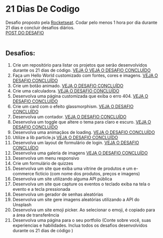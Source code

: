 # 21 Dias De Codigo
Desafio proposto pela [Rocketseat](http://rocketseat.com.br). Codar pelo menos 1 hora por dia durante 21 dias e concluir desafios diários.
<br>
[POST DO DESAFIO](https://www.instagram.com/p/ChTBg1BpLGU/)
<br>
<br>
## Desafios:
<ol>
<li>Crie um repositório para listar os projetos que serão desenvolvidos durante os 21 dias de código. <a target="_blank" href="https://github.com/jakeliny/21-dias-de-codigo-rocketseat">VEJA O VEJA O DESAFIO CONCLUÍDO</a></li>
<li> Faça um Hello World customizado com fontes, cores e imagens. <a target="_blank" href="https://jakeliny.github.io/21-dias-de-codigo-rocketseat/Desafio-2/">VEJA O DESAFIO CONCLUÍDO</a></li>
<li>Crie um botão animado. <a target="_blank" href="https://jakeliny.github.io/21-dias-de-codigo-rocketseat/Desafio-3/">VEJA O DESAFIO CONCLUÍDO</a></li>
<li>Crie uma calculadora. <a target="_blank" href="https://jakeliny.github.io/21-dias-de-codigo-rocketseat/Desafio-4/">VEJA O DESAFIO CONCLUÍDO</a></li>
<li>Desenvolva uma página customizada que exiba o erro 404. <a target="_blank" href="https://jakeliny.github.io/21-dias-de-codigo-rocketseat/Desafio-5/">VEJA O DESAFIO CONCLUÍDO</a></li>
<li>Crie um card com o efeito glassmorphism. <a target="_blank" href="https://jakeliny.github.io/21-dias-de-codigo-rocketseat/Desafio-6/">VEJA O DESAFIO CONCLUÍDO</a></li>
<li>Desenvolva um contador. <a target="_blank" href="https://jakeliny.github.io/21-dias-de-codigo-rocketseat/Desafio-7/">VEJA O DESAFIO CONCLUÍDO</a></li>
<li>Desenvolva um toggle que altere o tema para claro e escuro. <a target="_blank" href="https://jakeliny.github.io/21-dias-de-codigo-rocketseat/Desafio-8/">VEJA O DESAFIO CONCLUÍDO</a></li>
<li>Desenvolva uma animaçãos de loading. <a target="_blank" href="https://jakeliny.github.io/21-dias-de-codigo-rocketseat/Desafio-9/">VEJA O DESAFIO CONCLUÍDO</a></li>
<li>Utilize a lib particle.js <a target="_blank" href="https://jakeliny.github.io/21-dias-de-codigo-rocketseat/Desafio-10/">VEJA O DESAFIO CONCLUÍDO</a></li>
<li>Desenvolva um layout de formulário de login.  <a target="_blank" href="https://jakeliny.github.io/21-dias-de-codigo-rocketseat/Desafio-11/">VEJA O DESAFIO CONCLUÍDO</a></li>
<li>Desenvolva uma galeria de imagens  <a target="_blank" href="https://jakeliny.github.io/21-dias-de-codigo-rocketseat/Desafio-12/">VEJA O DESAFIO CONCLUÍDO</a></li>
<li>Desenvolva um menu responsivo</li>
<li>Crie um formulário de quizzes</li>
<li>Desenvolva um site que exiba uma vitrine de produtos e um e-commerce ficticio (com nome dos produtos, preços e imagens)</li>
<li>Desenvolva um site utilizando alguma API pública</li>
<li>Desenvolva um site que capture os eventos o teclado  exiba na tela o evento e a tecla pressionada</li>
<li>Desenvolva um gerador de senhas aleatórias </li>
<li>Desenvolva um site gere imagens aleatórias utilizando a API do Unsplash</li>
<li>Desenvolva um site  emoji picker. Ao selecionar o emoji, é copiado para a área de transferência</li>
<li>Desenvolva uma página para o seu portfolio (Conte sobre você, suas experiencias e habilidades. Inclua todos os desafios desenvolvidos durante os 21 dias de código )</li>
</ol>